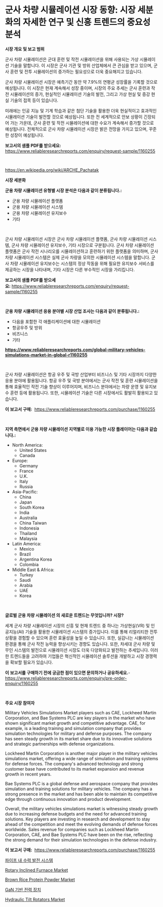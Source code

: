 <p><h1>군사 차량 시뮬레이션 시장 동향: 시장 세분화의 자세한 연구 및 신흥 트렌드의 중요성 분석</h1></p><p><strong>시장 개요 및 보고 범위</strong></p>
<p><p>군사 차량 시뮬레이션은 군대 훈련 및 작전 시뮬레이션을 위해 사용되는 가상 시뮬레이션 기술을 말합니다. 이 시장은 군사 기관 및 방위 산업체에서 큰 관심을 받고 있으며, 군사 훈련 및 전투 시뮬레이션의 증가하는 필요성으로 더욱 중요해지고 있습니다. </p><p>군사 차량 시뮬레이션 시장은 예측기간 동안 약 7.9%의 연평균 성장률을 기록할 것으로 예상됩니다. 이 시장은 현재 계속해서 성장 중이며, 시장의 주요 추세는 군사 훈련과 작전 시뮬레이션의 증가, 현실적인 시뮬레이션 기술의 발전, 그리고 가상 현실 및 증강 현실 기술의 접목 등이 있습니다.</p><p>미래에는 인공 지능 및 기계 학습과 같은 첨단 기술을 활용한 더욱 현실적이고 효과적인 시뮬레이션 기술이 발전할 것으로 예상됩니다. 또한 전 세계적으로 안보 상황이 긴장되어 가는 가운데, 군사 훈련 및 작전 시뮬레이션에 대한 수요가 계속해서 증가할 것으로 예상됩니다. 전체적으로 군사 차량 시뮬레이션 시장은 밝은 전망을 가지고 있으며, 꾸준한 성장이 예상됩니다.</p></p>
<p><strong>보고서의 샘플 PDF를 받으세요:</strong> <a href="https://www.reliableresearchreports.com/enquiry/request-sample/1160255">https://www.reliableresearchreports.com/enquiry/request-sample/1160255</a></p>
<p>&nbsp;</p>
<p><a href="https://en.wikipedia.org/wiki/ARCHE_Pachatak">https://en.wikipedia.org/wiki/ARCHE_Pachatak</a></p>
<p><strong>시장 세분화</strong></p>
<p><strong>군용 차량 시뮬레이션 유형별 시장 분석은 다음과 같이 분류됩니다.:</strong></p>
<p><ul><li>군용 차량 시뮬레이션 플랫폼</li><li>군용 차량 시뮬레이션 시스템</li><li>군용 차량 시뮬레이션 유지보수</li><li>기타</li></ul></p>
<p>&nbsp;</p>
<p><p>군사 차량 시뮬레이션 시장은 군사 차량 시뮬레이션 플랫폼, 군사 차량 시뮬레이션 시스템, 군사 차량 시뮬레이션 유지보수, 기타 시장으로 구분됩니다. 군사 차량 시뮬레이션 플랫폼은 군사 작전 시나리오를 시뮬레이션하고 훈련하기 위한 플랫폼을 의미하며, 군사 차량 시뮬레이션 시스템은 실제 군사 차량을 모의한 시뮬레이션 시스템을 말합니다. 군사 차량 시뮬레이션 유지보수는 시스템의 정상 작동을 위해 필요한 유지보수 서비스를 제공하는 시장을 나타내며, 기타 시장은 다른 부수적인 시장을 가리킵니다.</p></p>
<p><strong>보고서의 샘플 PDF를 받으세요:</strong>&nbsp;<a href="https://www.reliableresearchreports.com/enquiry/request-sample/1160255">https://www.reliableresearchreports.com/enquiry/request-sample/1160255</a></p>
<p>&nbsp;</p>
<p><strong> 군용 차량 시뮬레이션 응용 분야별 시장 산업 조사는 다음과 같이 분류됩니다.:</strong></p>
<p><ul><li>다음을 포함한 각 애플리케이션에 대한 시뮬레이션</li><li>항공우주 및 방위</li><li>비즈니스</li><li>기타</li></ul></p>
<p><strong><a href="https://www.reliableresearchreports.com/global-military-vehicles-simulations-market-in-global-r1160255">https://www.reliableresearchreports.com/global-military-vehicles-simulations-market-in-global-r1160255</a></strong></p>
<p>&nbsp;</p>
<p><p>군사 차량 시뮬레이션은 항공 우주 및 국방 산업부터 비즈니스 및 기타 시장까지 다양한 응용 분야에 활용됩니다. 항공 우주 및 국방 분야에서는 군사 작전 및 훈련 시뮬레이션을 통해 효율적인 작전 기술 향상이 이루어지며, 비즈니스 분야에서는 차량 운영 및 유지보수 훈련 등에 활용됩니다. 또한, 시뮬레이션 기술은 다른 시장에서도 활발히 활용되고 있습니다.</p></p>
<p><strong>이 보고서 구매:</strong>&nbsp; <a href="https://www.reliableresearchreports.com/purchase/1160255">https://www.reliableresearchreports.com/purchase/1160255</a></p>
<p>&nbsp;</p>
<p><strong>지역 측면에서 군용 차량 시뮬레이션 지역별로 이용 가능한 시장 플레이어는 다음과 같습니다.:</strong></p>
<p><ul>
    <li>
        North America:
        <ul>
            <li>United States</li>
            <li>Canada</li>
        </ul>
    </li>
    <li>
        Europe:
        <ul>
            <li>Germany</li>
            <li>France</li>
            <li>U.K.</li>
            <li>Italy</li>
            <li>Russia</li>
        </ul>
    </li>
    <li>
        Asia-Pacific:
        <ul>
            <li>China</li>
            <li>Japan</li>
            <li>South Korea</li>
            <li>India</li>
            <li>Australia</li>
            <li>China Taiwan</li>
            <li>Indonesia</li>
            <li>Thailand</li>
            <li>Malaysia</li>
        </ul>
    </li>
    <li>
        Latin America:
        <ul>
            <li>Mexico</li>
            <li>Brazil</li>
            <li>Argentina Korea</li>
            <li>Colombia</li>
        </ul>
    </li>
    <li>
        Middle East & Africa:
        <ul>
            <li>Turkey</li>
            <li>Saudi</li>
            <li>Arabia</li>
            <li>UAE</li>
            <li>Korea</li>
        </ul>
    </li>
    </ul></p>
<p>&nbsp;</p>
<p><strong>글로벌 군용 차량 시뮬레이션 의 새로운 트렌드는 무엇입니까? 시장?</strong></p>
<p><p>세계 군사 차량 시뮬레이션 시장의 신흥 및 현재 트렌드 중 하나는 가상현실(VR) 및 인공지능(AI) 기술을 활용한 시뮬레이션 시스템의 증가입니다. 이를 통해 리얼리티한 전투 상황을 경험할 수 있으며 훈련 효율성을 높일 수 있습니다. 또한, 실감나는 시뮬레이션 환경을 통해 군사 작전 능력을 향상시키는 경향도 있습니다. 또한, 차세대 군사 차량 및 무인 시스템의 발전으로 시뮬레이션 시장도 더욱 다양화되고 발전하는 추세입니다. 이러한 트렌드들을 고려하여 기업들은 혁신적인 시뮬레이션 솔루션을 개발하고 시장 경쟁력을 확보할 필요가 있습니다.</p></p>
<p><strong>이 보고서를 구매하기 전에 궁금한 점이 있으면 문의하거나 공유하세요.</strong>- <a href="https://www.reliableresearchreports.com/enquiry/pre-order-enquiry/1160255">https://www.reliableresearchreports.com/enquiry/pre-order-enquiry/1160255</a></p>
<p>&nbsp;</p>
<p><strong>주요 시장 참여자</strong></p>
<p><p>Military Vehicles Simulations Market players such as CAE, Lockheed Martin Corporation, and Bae Systems PLC are key players in the market who have shown significant market growth and competitive advantage. CAE, for example, is a leading training and simulation company that provides simulation technologies for military and defense purposes. The company has seen steady growth in its market share due to its innovative solutions and strategic partnerships with defense organizations.</p><p>Lockheed Martin Corporation is another major player in the military vehicles simulations market, offering a wide range of simulation and training systems for defense forces. The company's advanced technology and strong customer base have contributed to its market expansion and revenue growth in recent years.</p><p>Bae Systems PLC is a global defense and aerospace company that provides simulation and training solutions for military vehicles. The company has a strong presence in the market and has been able to maintain its competitive edge through continuous innovation and product development.</p><p>Overall, the military vehicles simulations market is witnessing steady growth due to increasing defense budgets and the need for advanced training solutions. Key players are investing in research and development to stay ahead of the competition and meet the evolving demands of defense forces worldwide. Sales revenue for companies such as Lockheed Martin Corporation, CAE, and Bae Systems PLC have been on the rise, reflecting the strong demand for their simulation technologies in the defense industry.</p></p>
<p><strong>이 보고서 구매:</strong>&nbsp;&nbsp;<a href="https://www.reliableresearchreports.com/purchase/1160255">https://www.reliableresearchreports.com/purchase/1160255</a></p>
<p><p><a href="https://medium.com/@rickymetzdvm/%EA%B8%80%EB%A1%9C%EB%B2%8C-%EC%9D%B8-%ED%8C%8C%EC%9D%B4%ED%94%84-%EC%88%98%EB%A0%A5%EB%B0%9C%EC%A0%84-%EC%8B%9C%EC%8A%A4%ED%85%9C-%EC%8B%9C%EC%9E%A5-%EB%B2%94%EC%9C%84-%EB%B0%8F-2024%EB%85%84%EB%B6%80%ED%84%B0-2031%EB%85%84%EA%B9%8C%EC%A7%80-%EC%98%88%EC%B8%A1%EB%90%9C-%EA%B8%89%EC%86%8D%ED%95%9C-%EC%84%B1%EC%9E%A5%EB%A5%A0%EC%9D%B8-16-cagr%EC%97%90-%EB%8C%80%ED%95%9C-%EC%B2%A0%EC%A0%80%ED%95%9C-%EB%B6%84%EC%84%9D-0fe690eb453d">파이프 내 수력 발전 시스템</a></p><p><a href="https://issuu.com/reportprime-2/docs/rotary-inclined-furnace-market-size-2030.pptx">Rotary Inclined Furnace Market</a></p><p><a href="https://github.com/syaifulanwaramsyori/Market-Research-Report-List-1/blob/main/brown-rice-protein-powder-market.md">Brown Rice Protein Powder Market</a></p><p><a href="https://medium.com/@rickymetzdvm/%EA%B8%80%EB%A1%9C%EB%B2%8C-gan-%EA%B8%B0%EB%B0%98-%EC%A0%84%EC%9B%90-%EC%9E%A5%EC%B9%98-%EC%8B%9C%EC%9E%A5-%EB%B6%80%EB%AC%B8-%EC%9C%A0%ED%98%95-%EC%9D%91%EC%9A%A9-%EC%8B%9C%EC%9E%A5-%EC%B0%B8%EA%B0%80%EC%9E%90-%EC%A0%84%EB%9E%B5-%EC%A7%80%EC%97%AD%EB%B3%84-%EC%84%B1%EC%9E%A5-%EC%9D%B8%EC%82%AC%EC%9D%B4%ED%8A%B8-%EB%B0%8F-%EB%AF%B8%EB%9E%98-%EC%A0%84%EB%A7%9D-2024-2031-89f6b0597b9b">GaN 기반 전력 장치</a></p><p><a href="https://issuu.com/reportprime-2/docs/hydraulic-tilt-rotators-market-size-2030.pptx">Hydraulic Tilt Rotators Market</a></p></p>